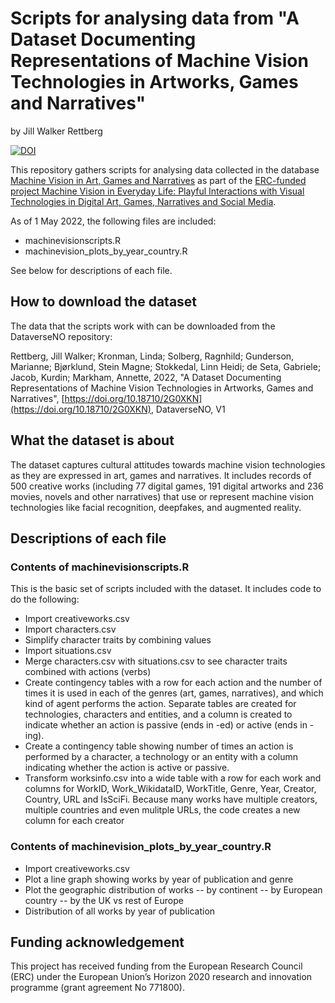 # Scripts for analysing data from "A Dataset Documenting Representations of Machine Vision Technologies in Artworks, Games and Narratives"
by Jill Walker Rettberg

[![DOI](https://zenodo.org/badge/487622885.svg)](https://zenodo.org/badge/latestdoi/487622885)

This repository gathers scripts for analysing data collected in the database [Machine Vision in Art, Games and Narratives](https://machine-vision.no) as part of the [ERC-funded project Machine Vision in Everyday Life: Playful Interactions with Visual Technologies in Digital Art, Games, Narratives and Social Media](https://www.uib.no/en/machinevision/).

As of 1 May 2022, the following files are included:
- machinevisionscripts.R
- machinevision_plots_by_year_country.R

See below for descriptions of each file.

## How to download the dataset
The data that the scripts work with can be downloaded from the DataverseNO repository:

Rettberg, Jill Walker; Kronman, Linda; Solberg, Ragnhild; Gunderson, Marianne; Bjørklund, Stein Magne; Stokkedal, Linn Heidi; de Seta, Gabriele; Jacob, Kurdin; Markham, Annette, 2022, "A Dataset Documenting Representations of Machine Vision Technologies in Artworks, Games and Narratives", [https://doi.org/10.18710/2G0XKN](https://doi.org/10.18710/2G0XKN), DataverseNO, V1

## What the dataset is about
The dataset captures cultural attitudes towards machine vision technologies as they are expressed in art, games and narratives. It includes records of 500 creative works (including 77 digital games, 191 digital artworks and 236 movies, novels and other narratives) that use or represent machine vision technologies like facial recognition, deepfakes, and augmented reality.

## Descriptions of each file

### Contents of machinevisionscripts.R
This is the basic set of scripts included with the dataset. It   includes code to do the following:
- Import creativeworks.csv
- Import characters.csv
- Simplify character traits by combining values
- Import situations.csv
- Merge characters.csv with situations.csv to see character traits combined with actions (verbs)
- Create contingency tables with a row for each action and the number of times it is used in each of the genres (art, games, narratives), and which kind of agent performs the action. Separate tables are created for technologies, characters and entities, and a column is created to indicate whether an action is passive (ends in -ed) or active (ends in -ing).
- Create a contingency table showing number of times an action is performed by a character, a technology or an entity with a column indicating whether the action is active or passive.
- Transform worksinfo.csv into a wide table with a row for each work and columns for WorkID, Work_WikidataID, WorkTitle, Genre, Year, Creator, Country, URL and IsSciFi. Because many works have multiple creators, multiple countries and even mulitple URLs, the code creates a new column for each creator

### Contents of machinevision_plots_by_year_country.R
- Import creativeworks.csv
- Plot a line graph showing works by year of publication and genre
- Plot the geographic distribution of works 
-- by continent
-- by European country
-- by the UK vs rest of Europe
- Distribution of all works by year of publication

## Funding acknowledgement
This project has received funding from the European Research Council (ERC) under the European Union’s Horizon 2020 research and innovation programme (grant agreement No 771800).

